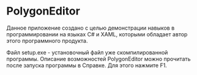 # PolygonEditor

Данное приложение создано с целью демонстрации навыков в программировании на языках C# и XAML, 
которыми обладает автор этого программного продукта.

Файл setup.exe - установочный файл уже скомпилированной программы.
Описание возможностей PolygonEditor можно прочитать после запуска программы в Справке. Для этого нажмите F1.
